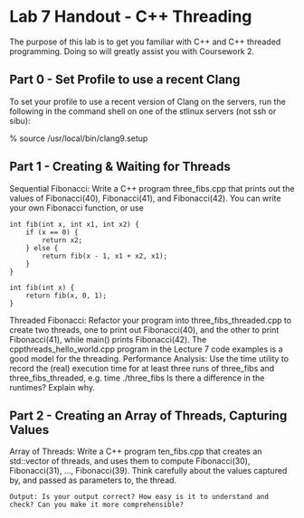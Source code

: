 # Lab 7 Handout - C++ Threading

The purpose of this lab is to get you familiar with C++ and C++ threaded programming. Doing so will greatly assist you with Coursework 2.

## Part 0 - Set Profile to use a recent Clang

To set your profile to use a recent version of Clang on the servers, run the following in the command shell on one of the stlinux servers (not ssh or sibu):

% source /usr/local/bin/clang9.setup

## Part 1 - Creating & Waiting for Threads

Sequential Fibonacci: Write a C++ program three_fibs.cpp that prints out the values of Fibonacci(40), Fibonacci(41), and Fibonacci(42). You can write your own Fibonacci function, or use


    int fib(int x, int x1, int x2) {
        if (x == 0) {
            return x2;
        } else {
            return fib(x - 1, x1 + x2, x1);
        }
    }

    int fib(int x) {
        return fib(x, 0, 1);
    }

Threaded Fibonacci: Refactor your program into three_fibs_threaded.cpp to create two threads, one to print out Fibonacci(40), and the other to print Fibonacci(41), while main() prints Fibonacci(42). The cppthreads_hello_world.cpp program in the Lecture 7 code examples is a good model for the threading.
    Performance Analysis: Use the time utility to record the (real) execution time for at least three runs of three_fibs and three_fibs_threaded, e.g. time ./three_fibs  Is there a difference in the runtimes? Explain why.

## Part 2 - Creating an Array of Threads, Capturing Values

Array of Threads: Write a C++ program ten_fibs.cpp that creates an std::vector of threads, and uses them to compute Fibonacci(30), Fibonacci(31), ..., Fibonacci(39). Think carefully about the values captured by, and passed as parameters to, the thread.
    
    Output: Is your output correct? How easy is it to understand and check? Can you make it more comprehensible?